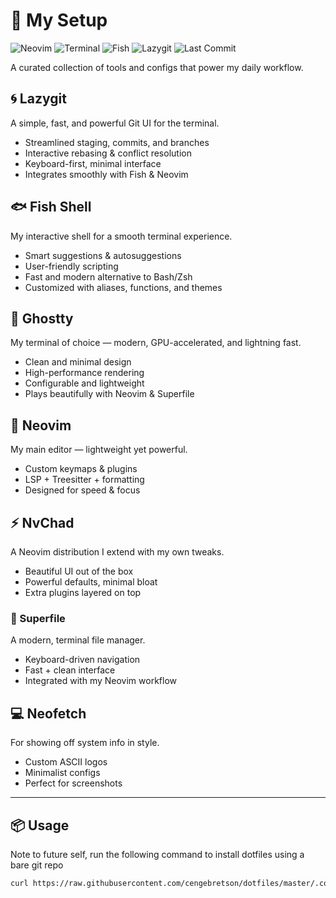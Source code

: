 
# 🌟 My Setup

![Neovim](https://img.shields.io/badge/Neovim-57A143?style=for-the-badge&logo=neovim&logoColor=white)
![Terminal](https://img.shields.io/badge/Ghostty-333333?style=for-the-badge&logo=windowsterminal&logoColor=white)
![Fish](https://img.shields.io/badge/Fish%20Shell-00A1D6?style=for-the-badge&logo=gnu-bash&logoColor=white)
![Lazygit](https://img.shields.io/badge/Lazygit-FC6D26?style=for-the-badge&logo=git&logoColor=white)
![Last Commit](https://img.shields.io/github/last-commit/cengebretson/dotfiles?style=for-the-badge&color=green)

A curated collection of tools and configs that power my daily workflow.  

## 🌀 Lazygit 
A simple, fast, and powerful Git UI for the terminal.  
- Streamlined staging, commits, and branches  
- Interactive rebasing & conflict resolution  
- Keyboard-first, minimal interface  
- Integrates smoothly with Fish & Neovim

## 🐟 Fish Shell  
My interactive shell for a smooth terminal experience.  
- Smart suggestions & autosuggestions  
- User-friendly scripting  
- Fast and modern alternative to Bash/Zsh  
- Customized with aliases, functions, and themes

## 👻 Ghostty  
My terminal of choice — modern, GPU-accelerated, and lightning fast.  
- Clean and minimal design  
- High-performance rendering  
- Configurable and lightweight  
- Plays beautifully with Neovim & Superfile  

## 📝 Neovim  
My main editor — lightweight yet powerful.  
- Custom keymaps & plugins  
- LSP + Treesitter + formatting  
- Designed for speed & focus  

## ⚡ NvChad  
A Neovim distribution I extend with my own tweaks.  
- Beautiful UI out of the box  
- Powerful defaults, minimal bloat  
- Extra plugins layered on top  

### 📂 Superfile  
A modern, terminal file manager.  
- Keyboard-driven navigation  
- Fast + clean interface  
- Integrated with my Neovim workflow  

## 💻 Neofetch  
For showing off system info in style.  
- Custom ASCII logos  
- Minimalist configs  
- Perfect for screenshots  

---

## 📦 Usage

Note to future self, run the following command to install dotfiles using a bare git repo

```bash
curl https://raw.githubusercontent.com/cengebretson/dotfiles/master/.config/setup.sh | bash
```



